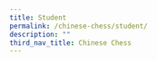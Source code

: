 ```yaml
---
title: Student
permalink: /chinese-chess/student/
description: ""
third_nav_title: Chinese Chess
---
```

